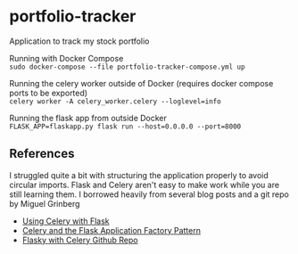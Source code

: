 # portfolio-tracker
Application to track my stock portfolio

Running with Docker Compose  
`sudo docker-compose --file portfolio-tracker-compose.yml up`

Running the celery worker outside of Docker (requires docker compose ports to be exported)  
`celery worker -A celery_worker.celery --loglevel=info`

Running the flask app from outside Docker  
`FLASK_APP=flaskapp.py flask run --host=0.0.0.0 --port=8000`

## References
I struggled quite a bit with structuring the application properly to avoid circular imports. Flask and Celery aren't easy to make work while you are still learning
them. I borrowed heavily from several blog posts and a git repo by Miguel Grinberg
- [Using Celery with Flask](https://blog.miguelgrinberg.com/post/using-celery-with-flask)
- [Celery and the Flask Application Factory Pattern](https://blog.miguelgrinberg.com/post/celery-and-the-flask-application-factory-pattern)
- [Flasky with Celery Github Repo](https://github.com/miguelgrinberg/flasky-with-celery)
